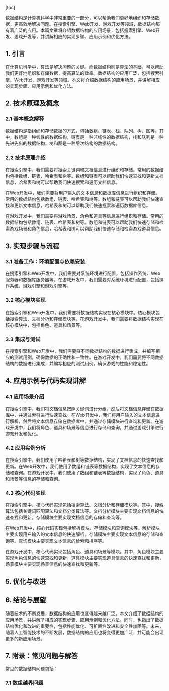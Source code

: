 
[toc]                    
                
                
数据结构是计算机科学中非常重要的一部分，可以帮助我们更好地组织和存储数据，更高效地解决问题。在搜索引擎、Web开发、游戏开发等领域，数据结构都有着广泛的应用。本篇文章将介绍数据结构的应用场景，包括搜索引擎、Web开发、游戏开发等，并讲解相应的实现步骤、应用示例和优化方法。

## 1. 引言

在计算机科学中，算法是解决问题的关键。而数据结构则是算法的基础，可以帮助我们更好地组织和存储数据，提高算法的效率。数据结构的应用广泛，包括搜索引擎、Web开发、游戏开发等领域。本文将介绍数据结构的应用场景，并讲解相应的实现步骤、应用示例和优化方法。

## 2. 技术原理及概念

### 2.1 基本概念解释

数据结构是指组织和存储数据的方式，包括数组、链表、栈、队列、树、图等。其中，数组是一种线性的数据结构，链表是一种非线性的数据结构，栈和队列是一种先进先出的数据结构，树和图是一种层次结构的数据结构。

### 2.2 技术原理介绍

在搜索引擎中，我们需要将搜索关键词和文档信息进行组织和存储。常用的数据结构包括数组、链表、哈希表和树等。数组和链表可以帮助我们快速查找和更新文档信息，哈希表和树可以帮助我们快速搜索和遍历文档信息。

在Web开发中，我们需要将用户输入的文本信息和数据库信息进行组织和存储。常用的数据结构包括数组、链表、哈希表和树等。数组和链表可以帮助我们快速查找和更新文本信息，哈希表和树可以帮助我们快速搜索和遍历数据库信息。

在游戏开发中，我们需要将游戏场景、角色和道具等信息进行组织和存储。常用的数据结构包括数组、链表、哈希表和树等。数组和链表可以帮助我们快速存储和检索游戏场景和角色信息，哈希表和树可以帮助我们快速存储和检索游戏道具信息。

## 3. 实现步骤与流程

### 3.1 准备工作：环境配置与依赖安装

在搜索引擎和Web开发中，我们需要对系统环境进行配置，包括操作系统、Web服务器和数据库服务器等。在游戏开发中，我们需要对系统环境进行配置，包括操作系统、游戏引擎和游戏引擎等。

### 3.2 核心模块实现

在搜索引擎和Web开发中，我们需要将数据结构实现在核心模块中。核心模块包括搜索算法、文档分析和存储模块等。在游戏开发中，我们需要将数据结构实现在核心模块中，包括角色、道具和场景等。

### 3.3 集成与测试

在搜索引擎和Web开发中，我们需要将不同数据结构的数据进行集成，并编写相应的测试用例，确保数据的正确性和一致性。在游戏开发中，我们需要将不同数据结构的数据进行集成，并编写相应的测试用例，确保游戏的性能和稳定性。

## 4. 应用示例与代码实现讲解

### 4.1 应用场景介绍

在搜索引擎中，我们将文档信息按照关键词进行分组，然后将文档信息存储在数据库中，并通过索引进行快速查找。在Web开发中，我们将用户输入的文本信息进行解析，然后将文本信息存储在数据库中，并通过存储模块进行查询和更新。在游戏开发中，我们将角色、道具和场景等信息进行存储和查询，并通过游戏引擎进行游戏开发和优化。

### 4.2 应用实例分析

在搜索引擎中，我们使用了哈希表和树等数据结构，实现了文档信息的快速查找和更新。在Web开发中，我们使用了数组和链表等数据结构，实现了文本信息的存储和查询。在游戏开发中，我们使用了数组和链表等数据结构，实现了角色、道具和场景等信息的存储和查询。

### 4.3 核心代码实现

在搜索引擎中，核心代码实现包括搜索算法、文档分析和存储模块等。其中，搜索算法包括关键词匹配算法和文档分类算法等。文档分析模块主要实现文档信息的快速查找和更新，存储模块主要实现文档信息的存储和查询等。

在Web开发中，核心代码实现包括解析模块、存储模块和查询模块等。解析模块主要实现用户输入的文本信息的快速解析，存储模块主要实现文本信息的存储和查询等。查询模块主要实现文本信息的检索和排序等。

在游戏开发中，核心代码实现包括角色、道具和场景等模块。其中，角色模块主要实现角色信息的快速查找和更新，道具模块主要实现道具信息的快速查找和更新，场景模块主要实现场景信息的快速查找和更新等。

## 5. 优化与改进

## 6. 结论与展望

随着技术的不断发展，数据结构的应用也变得越来越广泛。本文介绍了数据结构的应用场景，并讲解了相应的实现步骤、应用示例和优化方法。同时，也指出了数据结构优化和改进的重要性，包括性能优化、可扩展性改进和安全性加固等。未来，随着人工智能技术的不断发展，数据结构的应用也将变得更加广泛，并可能会出现更多的新应用场景。

## 7. 附录：常见问题与解答

常见的数据结构问题包括：

### 7.1 数组越界问题

